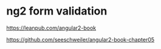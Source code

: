 # ng2 form validation  


https://leanpub.com/angular2-book  

https://github.com/seeschweiler/angular2-book-chapter05  


